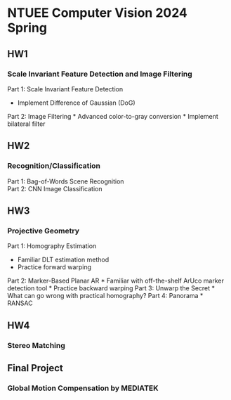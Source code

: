 # NTUEE Computer Vision 2024 Spring
## HW1
### Scale Invariant Feature Detection and Image Filtering  
Part 1: Scale Invariant Feature Detection  
* Implement Difference of Gaussian (DoG)
<bf>
Part 2: Image Filtering
* Advanced color-to-gray conversion  
* Implement bilateral filter

## HW2
### Recognition/Classification
Part 1: Bag-of-Words Scene Recognition  
Part 2: CNN Image Classification

## HW3
### Projective Geometry
Part 1: Homography Estimation
* Familiar DLT estimation method
* Practice forward warping
<bf>
Part 2: Marker-Based Planar AR
* Familiar with off-the-shelf ArUco marker detection tool  
* Practice backward warping
<bf>
Part 3: Unwarp the Secret
* What can go wrong with practical homography?
<bf>
Part 4: Panorama
* RANSAC

## HW4
### Stereo Matching

## Final Project
### Global Motion Compensation by MEDIATEK
